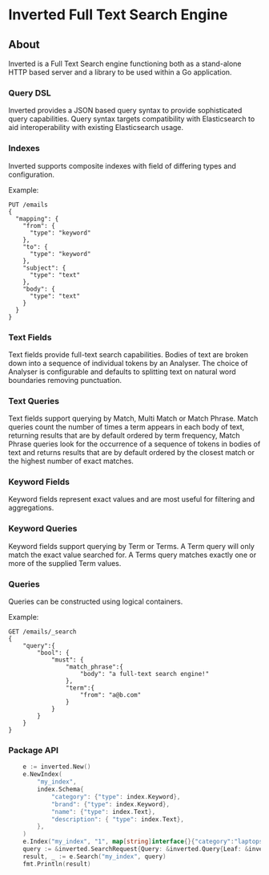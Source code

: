 # Inverted Full Text Search Engine

## About
Inverted is a Full Text Search engine functioning both as a stand-alone HTTP based server and a library to be used within a Go application.

### Query DSL
Inverted provides a JSON based query syntax to provide sophisticated query capabilities. Query syntax targets compatibility 
with Elasticsearch to aid interoperability with existing Elasticsearch usage. 

### Indexes
Inverted supports composite indexes with field of differing types and configuration.

Example:
```
PUT /emails
{
  "mapping": {
    "from": {
      "type": "keyword"
    },
    "to": {
      "type": "keyword"
    },
    "subject": {
      "type": "text"
    },
    "body": {
      "type": "text"
    }
  }
}
```

### Text Fields
Text fields provide full-text search capabilities. Bodies of text are broken down into a sequence of individual tokens
by an Analyser. The choice of Analyser is configurable and defaults to splitting text on natural word boundaries removing
punctuation.

### Text Queries
Text fields support querying by Match, Multi Match or Match Phrase. Match queries count the number of times a term appears in each body
of text, returning results that are by default ordered by term frequency, Match Phrase queries look for the occurrence of
a sequence of tokens in bodies of text and returns results that are by default ordered by the closest match or the highest
number of exact matches. 

### Keyword Fields
Keyword fields represent exact values and are most useful for filtering and aggregations.

### Keyword Queries
Keyword fields support querying by Term or Terms. A Term query will only match the exact value searched for. A Terms query
matches exactly one or more of the supplied Term values.

### Queries
Queries can be constructed using logical containers.

Example:

```
GET /emails/_search
{
    "query":{
        "bool": {
            "must": {
                "match_phrase":{
                    "body": "a full-text search engine!"
                },
                "term":{
                    "from": "a@b.com"
                }
            }
        }
    }
}
```

### Package API
```go
    e := inverted.New()
    e.NewIndex(
        "my_index",
        index.Schema{
            "category": {"type": index.Keyword},
            "brand": {"type": index.Keyword},
            "name": {"type": index.Text},
            "description": { "type": index.Text},
        },
    )
    e.Index("my_index", "1", map[string]interface{}{"category":"laptops", "name": "latitude 7240", "description": "a laptop"})
    query := &inverted.SearchRequest{Query: &inverted.Query{Leaf: &inverted.TermQuery{Term: "laptops", Field: "category"}}}
    result, _ := e.Search("my_index", query)
    fmt.Println(result)
```






